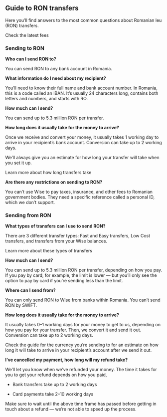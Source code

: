 ## Guide to RON transfers  
Here you’ll find answers to the most common questions about Romanian leu (RON) transfers. 

Check the latest fees

### Sending to RON

 **Who can I send RON to?**

You can send RON to any bank account in Romania.

 **What information do I need about my recipient?**

You’ll need to know their full name and bank account number. In Romania, this is a code called an IBAN. It’s usually 24 characters long, contains both letters and numbers, and starts with RO.

 **How much can I send?**

You can send up to 5.3 million RON per transfer.

 **How long does it usually take for the money to arrive?**

Once we receive and convert your money, it usually takes 1 working day to arrive in your recipient’s bank account. Conversion can take up to 2 working days. 

We’ll always give you an estimate for how long your transfer will take when you set it up.

Learn more about how long transfers take

 **Are there any restrictions on sending to RON?**

You can’t use Wise to pay taxes, insurance, and other fees to Romanian government bodies. They need a specific reference called a personal ID, which we don’t support.

### Sending from RON

 **What types of transfers can I use to send RON?**

There are 3 different transfer types: Fast and Easy transfers, Low Cost transfers, and transfers from your Wise balances.

Learn more about these types of transfers

 **How much can I send?**

You can send up to 5.3 million RON per transfer, depending on how you pay. If you pay by card, for example, the limit is lower — but you’ll only see the option to pay by card if you’re sending less than the limit.

 **Where can I send from?**

You can only send RON to Wise from banks within Romania. You can’t send RON by SWIFT. 

**How long does it usually take for the money to arrive?**

It usually takes 0–1 working days for your money to get to us, depending on how you pay for your transfer. Then, we convert it and send it out. Conversion can take up to 2 working days. 

Check the guide for the currency you’re sending to for an estimate on how long it will take to arrive in your recipient’s account after we send it out.

 **I’ve cancelled my payment, how long will my refund take?**

We’ll let you know when we’ve refunded your money. The time it takes for you to get your refund depends on how you paid, 

  * Bank transfers take up to 2 working days 

  * Card payments take 2–10 working days




Make sure to wait until the above time frame has passed before getting in touch about a refund — we’re not able to speed up the process.